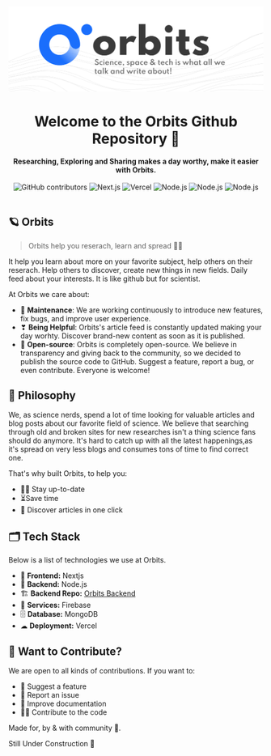 <div align="center">
  <img src="/public/Readme Banner.png" alt="Orbits Banner">
  <h1>Welcome to the Orbits Github Repository 📖</h1>
  <strong>Researching, Exploring and Sharing makes a day worthy, make it easier with Orbits.</strong>
  <br/><br/>  
  <img alt="GitHub contributors" src="https://img.shields.io/github/contributors/orbits-inc/orbits?color=3A3A3A&style=for-the-badge">
  <img alt="Next.js" src="https://img.shields.io/badge/next.js-1A6EFC?style=for-the-badge&logo=next-dot-js&logoColor=white">
  <img alt="Vercel" src="https://img.shields.io/badge/vercel-1A6EFC?style=for-the-badge&logo=vercel&logoColor=white">
  <img alt="Node.js" src="https://img.shields.io/badge/Node.js-1A6EFC?style=for-the-badge&logo=node-dot-js&logoColor=white">
  <img alt="Node.js" src="https://img.shields.io/badge/firebase-1A6EFC?style=for-the-badge&logo=firebase&logoColor=white">
  <img alt="Node.js" src="https://img.shields.io/badge/MongoDB-1A6EFC?style=for-the-badge&logo=mongodb&logoColor=white">
</div>
<br>


## 🪐 Orbits

> Orbits help you reserach, learn and spread 🧑‍🔬

It help you learn about more on your favorite subject, help others on their reserach. Help others to discover, create new things in new fields. Daily feed about your interests. It is like github but for scientist.

At Orbits we care about:

* 🌟 **Maintenance**: We are working continuously to introduce new features, fix bugs, and improve user experience.
* ❣ **Being Helpful**: Orbits's article feed is constantly updated making your day worhty. Discover brand-new content as soon as it is published.
* 💫 **Open-source**: Orbits is completely open-source. We believe in transparency and giving back to the community, so we decided to publish the source code to GitHub. Suggest a feature, report a bug, or even contribute. Everyone is welcome!

## 📯 Philosophy

We, as science nerds, spend a lot of time looking for valuable articles and blog posts about our favorite field of science. We believe that searching through old and broken sites for new researches isn't a thing science fans should do anymore. It's hard to catch up with all the latest happenings,as it's spread on very less blogs and consumes tons of time to find correct one.

That's why built Orbits, to help you:
* 🧑‍🔬 Stay up-to-date
* ⏳Save time
* 📰 Discover articles in one click

## 🗂 Tech Stack

Below is a list of technologies we use at Orbits.

* 🎨 **Frontend:** Nextjs
* 🌳 **Backend:** Node.js
* 🏗 **Backend Repo:** <a href="https://github.com/Orbits-Inc/orbits-api">Orbits Backend</a>
* 🧰 **Services:** Firebase
* 🗄️ **Database:** MongoDB
* ☁ **Deployment:** Vercel

## 🙌 Want to Contribute?

We are open to all kinds of contributions. If you want to:
* 🤔 Suggest a feature
* 🐛 Report an issue
* 📖 Improve documentation
* 👨‍💻 Contribute to the code

Made for, by & with community 💖.

Still Under Construction 🚧
